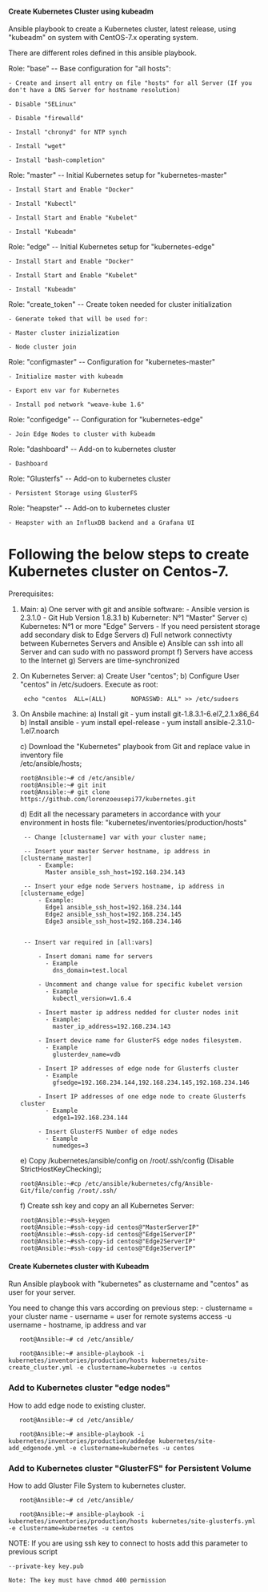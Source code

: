 #### Create Kubernetes Cluster using kubeadm ###

Ansible playbook to create a Kubernetes cluster, latest release, using "kubeadm" on system with CentOS-7.x operating system.

There are different roles defined in this ansible playbook.

  Role: "base" -- Base configuration for "all hosts":
    
    - Create and insert all entry on file "hosts" for all Server (If you don't have a DNS Server for hostname resolution) 
    
    - Disable "SELinux"
    
    - Disable "firewalld"
    
    - Install "chronyd" for NTP synch
    
    - Install "wget"
    
    - Install "bash-completion"


  Role: "master" -- Initial Kubernetes setup for "kubernetes-master" 
      
    - Install Start and Enable "Docker"
    
    - Install "Kubectl"
    
    - Install Start and Enable "Kubelet"
    
    - Install "Kubeadm"
    

  Role: "edge" -- Initial Kubernetes setup for "kubernetes-edge"
    
    - Install Start and Enable "Docker"
    
    - Install Start and Enable "Kubelet"
    
    - Install "Kubeadm" 
    
    
  Role: "create_token" -- Create token needed for cluster initialization
    
    - Generate toked that will be used for:
    
    - Master cluster inizialization
    
    - Node cluster join
      

  Role: "configmaster" -- Configuration for "kubernetes-master"
    
    - Initialize master with kubeadm 
    
    - Export env var for Kubernetes
    
    - Install pod network "weave-kube 1.6"


  Role: "configedge" -- Configuration for "kubernetes-edge"
    
    - Join Edge Nodes to cluster with kubeadm


  Role: "dashboard" -- Add-on to kubernetes cluster
    
    - Dashboard
    

  Role: "Glusterfs" -- Add-on to kubernetes cluster
    
    - Persistent Storage using GlusterFS
    

  Role: "heapster" -- Add-on to kubernetes cluster
    
    - Heapster with an InfluxDB backend and a Grafana UI



# Following the below steps to create Kubernetes cluster on Centos-7.

Prerequisites: 

1) Main:
    a) One server with git and ansible software:
        - Ansible version is 2.3.1.0
        - Git Hub Version 1.8.3.1
    b) Kuberneter: N°1 "Master" Server
    c) Kubernetes: N°1 or more "Edge" Servers
        - If you need persistent storage add secondary disk to Edge Servers
    d) Full network connectivty between Kubernetes Servers and Ansible
    e) Ansible can ssh into all Server and can sudo with no password prompt
    f) Servers have access to the Internet
    g) Servers are time-synchronized
     
2) On Kubernetes Server:
    a) Create User "centos";
    b) Configure User "centos" in /etc/sudoers. Execute as root:
      
        echo "centos  ALL=(ALL)       NOPASSWD: ALL" >> /etc/sudoers

3) On Ansbile machine:
    a) Install git
        - yum install git-1.8.3.1-6.el7_2.1.x86_64
    b) Install ansible
        - yum install epel-release
        - yum install ansible-2.3.1.0-1.el7.noarch

    c) Download the "Kubernetes" playbook from Git and replace value in inventory file     
       /etc/ansible/hosts;
        
       root@Ansible:~# cd /etc/ansible/
       root@Ansible:~# git init
       root@Ansible:~# git clone https://github.com/lorenzoeusepi77/kubernetes.git

    d) Edit all the necessary parameters in accordance with your environment in hosts file:
       "kubernetes/inventories/production/hosts"

        -- Change [clustername] var with your cluster name;
    
        -- Insert your master Server hostname, ip address in [clustername_master]
            - Example:
              Master ansible_ssh_host=192.168.234.143
    
        -- Insert your edge node Servers hostname, ip address in [clustername_edge]
            - Example:
              Edge1 ansible_ssh_host=192.168.234.144
              Edge2 ansible_ssh_host=192.168.234.145
              Edge3 ansible_ssh_host=192.168.234.146


        -- Insert var required in [all:vars]
          
            - Insert domani name for servers
              - Example  
                dns_domain=test.local
                
            - Uncomment and change value for specific kubelet version 
              - Example  
                kubectl_version=v1.6.4
          
            - Insert master ip address nedded for cluster nodes init
              - Example:
                master_ip_address=192.168.234.143

            - Insert device name for GlusterFS edge nodes filesystem. 
              - Example
                glusterdev_name=vdb

            - Insert IP addresses of edge node for Glusterfs cluster
              - Example
                gfsedge=192.168.234.144,192.168.234.145,192.168.234.146     

            - Insert IP addresses of one edge node to create Glusterfs cluster
              - Example
                edge1=192.168.234.144

            - Insert GlusterFS Number of edge nodes
              - Example
                numedges=3
        

    e) Copy /kubernetes/ansible/config on /root/.ssh/config (Disable StrictHostKeyChecking); 
       
       root@Ansible:~#cp /etc/ansible/kubernetes/cfg/Ansible-Git/file/config /root/.ssh/


    f) Create ssh key and copy an all Kubernetes Server:
      
       root@Ansible:~#ssh-keygen
       root@Ansible:~#ssh-copy-id centos@"MasterServerIP"
       root@Ansible:~#ssh-copy-id centos@"Edge1ServerIP"
       root@Ansible:~#ssh-copy-id centos@"Edge2ServerIP"
       root@Ansible:~#ssh-copy-id centos@"Edge3ServerIP"

#### Create Kubernetes cluster with Kubeadm ####  
Run Ansible playbook with "kubernetes" as clustername and "centos" as user for your server. 

 You need to change this vars according on previous step:
    - clustername = your cluster name
    - username = user for remote systems access -u username 
    - hostname, ip address and var 

       root@Ansible:~# cd /etc/ansible/

       root@Ansible:~# ansible-playbook -i kubernetes/inventories/production/hosts kubernetes/site-create_cluster.yml -e clustername=kubernetes -u centos


### Add to Kubernetes cluster "edge nodes" ###
How to add edge node to existing cluster.

       root@Ansible:~# cd /etc/ansible/

       root@Ansible:~# ansible-playbook -i kubernetes/inventories/production/addedge kubernetes/site-add_edgenode.yml -e clustername=kubernetes -u centos


### Add to Kubernetes cluster "GlusterFS" for Persistent Volume ###
How to add Gluster File System to kubernetes cluster.

       root@Ansible:~# cd /etc/ansible/

       root@Ansible:~# ansible-playbook -i kubernetes/inventories/production/hosts kubernetes/site-glusterfs.yml -e clustername=kubernetes -u centos


NOTE: If you are using ssh key to connect to hosts add this parameter to previous script 

    --private-key key.pub 

    Note: The key must have chmod 400 permission   